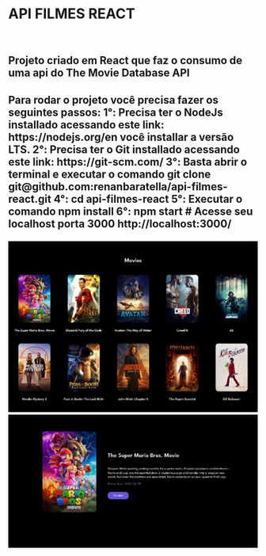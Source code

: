 <h1>API FILMES REACT</h1>
<br>
<h2>Projeto criado em React que faz o consumo de uma api do The Movie Database API<h2>

<p> Para rodar o projeto você precisa fazer os seguintes passos:
1°: Precisa ter o NodeJs installado acessando este link: https://nodejs.org/en você installar a versão LTS.
2°: Precisa ter o Git installado acessando este link: https://git-scm.com/
3°: Basta abrir o terminal e executar o comando git clone git@github.com:renanbaratella/api-filmes-react.git
4°: cd api-filmes-react
5°: Executar o comando npm install
6°: npm start
# Acesse seu localhost porta 3000
http://localhost:3000/
</p>

![React1](react1.png)
![React2](react2.png)
